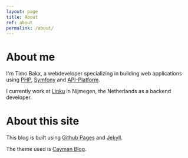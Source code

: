 ```yaml
---
layout: page
title: About
ref: about
permalink: /about/
---
```


# About me
I'm Timo Bakx, a webdeveloper specializing in building web applications using
[PHP][_php], [Symfony][_symfony] and [API-Platform][_apiplatform].

I currently work at [Linku][_linku] in Nijmegen, the Netherlands as a backend
developer.

# About this site

This blog is built using [Github Pages][_github_pages] and [Jekyll][_jekyll].

The theme used is [Cayman Blog][_theme].

[_php]: https://www.php.net/
[_symfony]: https://symfony.com/
[_apiplatform]: https://api-platform.com/
[_linku]: https://linku.nl/
[_github_pages]: https://pages.github.com/
[_jekyll]: https://github.com/jekyll/jekyll
[_theme]: https://github.com/lorepirri/cayman-blog
